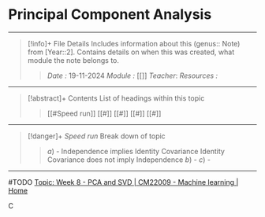 # Principal Component Analysis
---
> [!info]+ File Details
> Includes information about this (genus:: Note) from [Year::2]. Contains details on when this was created, what module the note belongs to.
> > *Date :*  19-11-2024
> > *Module :* [[]]
> > *Teacher*: 
> > *Resources :*

---
> [!abstract]+ Contents
> List of headings within this topic
> > [[#Speed run]]
> [[#]]
> [[#]]
> [[#]]
> [[#]]

--- 
> [!danger]+ *Speed run*
> Break down of topic 
> > $a)$ -  Independence implies Identity Covariance Identity Covariance does not imply Independence
> $b)$ - 
> $c)$ - 

---

#TODO [Topic: Week 8 - PCA and SVD | CM22009 - Machine learning | Home](https://moodle.bath.ac.uk/course/view.php?id=61732&section=8)


C